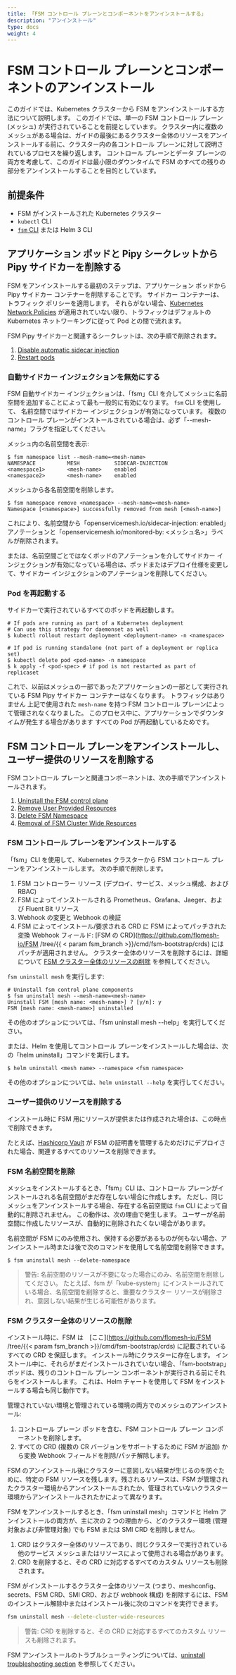```yaml
---
title: 「FSM コントロール プレーンとコンポーネントをアンインストールする」
description: "アンインストール"
type: docs
weight: 4
---
```


# FSM コントロール プレーンとコンポーネントのアンインストール

このガイドでは、Kubernetes クラスターから FSM をアンインストールする方法について説明します。 このガイドでは、単一の FSM コントロール プレーン (メッシュ) が実行されていることを前提としています。 クラスター内に複数のメッシュがある場合は、ガイドの最後にあるクラスター全体のリソースをアンインストールする前に、クラスター内の各コントロール プレーンに対して説明されているプロセスを繰り返します。 コントロール プレーンとデータ プレーンの両方を考慮して、このガイドは最小限のダウンタイムで FSM のすべての残りの部分をアンインストールすることを目的としています。

## 前提条件

- FSM がインストールされた Kubernetes クラスター
- `kubectl` CLI
- [`fsm` CLI](/install/#set-up-the-fsm-cli) または Helm 3 CLI

## アプリケーション ポッドと Pipy シークレットから Pipy サイドカーを削除する

FSM をアンインストールする最初のステップは、アプリケーション ポッドから Pipy サイドカー コンテナーを削除することです。 サイドカー コンテナーは、トラフィック ポリシーを適用します。 それらがない場合、[Kubernetes Network Policies](https://kubernetes.io/docs/concepts/services-networking/network-policies/) が適用されていない限り、トラフィックはデフォルトの Kubernetes ネットワーキングに従って Pod との間で流れます。

FSM Pipy サイドカーと関連するシークレットは、次の手順で削除されます。

1. [Disable automatic sidecar injection](#disable-automatic-sidecar-injection)
1. [Restart pods](#restart-pods)

### 自動サイドカー インジェクションを無効にする

FSM 自動サイドカー インジェクションは、「fsm」CLI を介してメッシュに名前空間を追加することによって最も一般的に有効になります。 `fsm` CLI を使用して、
名前空間ではサイドカー インジェクションが有効になっています。 複数のコントロール プレーンがインストールされている場合は、必ず「--mesh-name」フラグを指定してください。

メッシュ内の名前空間を表示:

```console
$ fsm namespace list --mesh-name=<mesh-name>
NAMESPACE          MESH           SIDECAR-INJECTION
<namespace1>       <mesh-name>    enabled
<namespace2>       <mesh-name>    enabled
```

メッシュから各名前空間を削除します。

```console
$ fsm namespace remove <namespace> --mesh-name=<mesh-name>
Namespace [<namespace>] successfully removed from mesh [<mesh-name>]
```

これにより、名前空間から「openservicemesh.io/sidecar-injection: enabled」アノテーションと「openservicemesh.io/monitored-by: <メッシュ名>」ラベルが削除されます。

または、名前空間ごとではなくポッドのアノテーションを介してサイドカー インジェクションが有効になっている場合は、ポッドまたはデプロイ仕様を変更して、サイドカー インジェクションのアノテーションを削除してください。

### Pod を再起動する

サイドカーで実行されているすべてのポッドを再起動します。

```console
# If pods are running as part of a Kubernetes deployment
# Can use this strategy for daemonset as well
$ kubectl rollout restart deployment <deployment-name> -n <namespace>

# If pod is running standalone (not part of a deployment or replica set)
$ kubectl delete pod <pod-name> -n namespace
$ k apply -f <pod-spec> # if pod is not restarted as part of replicaset
```

これで、以前はメッシュの一部であったアプリケーションの一部として実行されている FSM Pipy サイドカー コンテナーはなくなります。 トラフィックはありません
上記で使用された `mesh-name` を持つ FSM コントロール プレーンによって管理されなくなりました。 このプロセス中に、アプリケーションでダウンタイムが発生する場合があります
すべての Pod が再起動しているためです。

## FSM コントロール プレーンをアンインストールし、ユーザー提供のリソースを削除する

FSM コントロール プレーンと関連コンポーネントは、次の手順でアンインストールされます。

1. [Uninstall the FSM control plane](#uninstall-the-fsm-control-plane)
1. [Remove User Provided Resources](#remove-user-provided-resources)
1. [Delete FSM Namespace](#delete-fsm-namespace)
1. [Removal of FSM Cluster Wide Resources](#removal-of-fsm-cluster-wide-resources)

### FSM コントロール プレーンをアンインストールする

「fsm」CLI を使用して、Kubernetes クラスターから FSM コントロール プレーンをアンインストールします。 次の手順で削除します。

1. FSM コントローラー リソース (デプロイ、サービス、メッシュ構成、および RBAC)
1. FSM によってインストールされる Prometheus、Grafana、Jaeger、および Fluent Bit リソース
1. Webhook の変更と Webhook の検証
1. FSM によってインストール/要求される CRD に FSM によってパッチされた変換 Webhook フィールド: [FSM の CRD](https://github.com/flomesh-io/FSM /tree/{{ < param fsm_branch >}}/cmd/fsm-bootstrap/crds) にはパッチが適用されません。 クラスター全体のリソースを削除するには、詳細について [FSM クラスター全体のリソースの削除](#removal-of-fsm-cluster-wide-resources) を参照してください。

`fsm uninstall mesh` を実行します:

```console
# Uninstall fsm control plane components
$ fsm uninstall mesh --mesh-name=<mesh-name>
Uninstall FSM [mesh name: <mesh-name>] ? [y/n]: y
FSM [mesh name: <mesh-name>] uninstalled
```

その他のオプションについては、「fsm uninstall mesh --help」を実行してください。

または、Helm を使用してコントロール プレーンをインストールした場合は、次の「helm uninstall」コマンドを実行します。

```console
$ helm uninstall <mesh name> --namespace <fsm namespace>
```

その他のオプションについては、`helm uninstall --help` を実行してください。

### ユーザー提供のリソースを削除する

インストール時に FSM 用にリソースが提供または作成された場合は、この時点で削除できます。

たとえば、[Hashicorp Vault](/guides/certificates/#installing-hashi-vault) が FSM の証明書を管理するためだけにデプロイされた場合、関連するすべてのリソースを削除できます。

### FSM 名前空間を削除

メッシュをインストールするとき、「fsm」CLI は、コントロール プレーンがインストールされる名前空間がまだ存在しない場合に作成します。 ただし、同じメッシュをアンインストールする場合、存在する名前空間は `fsm` CLI によって自動的に削除されません。 この動作は、次の理由で発生します。
ユーザーが名前空間に作成したリソースが、自動的に削除されたくない場合があります。

名前空間が FSM にのみ使用され、保持する必要があるものが何もない場合、アンインストール時または後で次のコマンドを使用して名前空間を削除できます。

```console
$ fsm uninstall mesh --delete-namespace
```

> 警告: 名前空間のリソースが不要になった場合にのみ、名前空間を削除してください。 たとえば、fsm が「kube-system」にインストールされている場合、名前空間を削除すると、重要なクラスター リソースが削除され、意図しない結果が生じる可能性があります。


### FSM クラスター全体のリソースの削除

インストール時に、FSM は　[ここ](https://github.com/flomesh-io/FSM /tree/{{< param fsm_branch >}}/cmd/fsm-bootstrap/crds) に記載されているすべての CRD を保証します。 インストール時にクラスターに存在します。 インストール中に、それらがまだインストールされていない場合、「fsm-bootstrap」ポッドは、残りのコントロール プレーン コンポーネントが実行される前にそれらをインストールします。 これは、Helm チャートを使用して FSM をインストールする場合も同じ動作です。 

管理されていない環境と管理されている環境の両方でのメッシュのアンインストール:
1. コントロール プレーン ポッドを含む、FSM コントロール プレーン コンポーネントを削除します。
2. すべての CRD (複数の CR バージョンをサポートするために FSM が追加) から変換 Webhook フィールドを削除/パッチ解除します。

FSM のアンインストール後にクラスターに意図しない結果が生じるのを防ぐために、特定の FSM リソースを残します。残されるリソースは、FSM が管理されたクラスター環境からアンインストールされたか、管理されていないクラスター環境からアンインストールされたかによって異なります。

FSM をアンインストールするとき、「fsm uninstall mesh」コマンドと Helm アンインストールの両方が、主に次の 2 つの理由から、どのクラスター環境 (管理対象および非管理対象) でも FSM または SMI CRD を削除しません。
1. CRD はクラスター全体のリソースであり、同じクラスターで実行されている他のサービス メッシュまたはリソースによって使用される場合があります。
2. CRD を削除すると、その CRD に対応するすべてのカスタム リソースも削除されます。

FSM がインストールするクラスター全体のリソース (つまり、meshconfig、secrets、FSM CRD、SMI CRD、および webhook 構成) を削除するには、FSM のインストール解除中またはインストール後に次のコマンドを実行できます。

```bash
fsm uninstall mesh --delete-cluster-wide-resources
```

> 警告: CRD を削除すると、その CRD に対応するすべてのカスタム リソースも削除されます。

FSM アンインストールのトラブルシューティングについては、[uninstall troubleshooting section](/guides/troubleshooting/uninstall/) を参照してください。